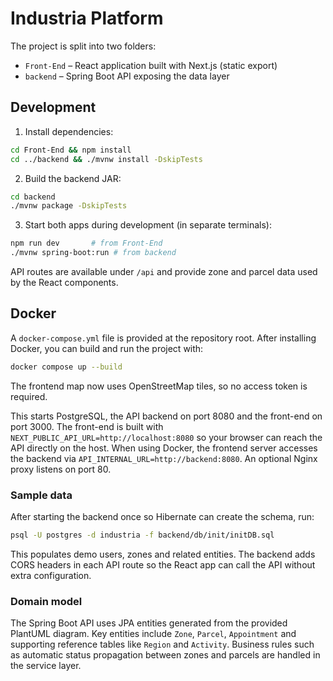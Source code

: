 # Industria Platform

The project is split into two folders:

- `Front-End` – React application built with Next.js (static export)
- `backend` – Spring Boot API exposing the data layer

## Development

1. Install dependencies:

```bash
cd Front-End && npm install
cd ../backend && ./mvnw install -DskipTests
```

2. Build the backend JAR:

```bash
cd backend
./mvnw package -DskipTests
```

3. Start both apps during development (in separate terminals):

```bash
npm run dev       # from Front-End
./mvnw spring-boot:run # from backend
```

API routes are available under `/api` and provide zone and parcel data used by the React components.

## Docker

A `docker-compose.yml` file is provided at the repository root. After installing Docker, you can build and run the project with:

```bash
docker compose up --build
```

The frontend map now uses OpenStreetMap tiles, so no access token is required.

This starts PostgreSQL, the API backend on port 8080 and the front-end on port 3000.
The front-end is built with `NEXT_PUBLIC_API_URL=http://localhost:8080` so your
browser can reach the API directly on the host. When using Docker, the frontend
server accesses the backend via `API_INTERNAL_URL=http://backend:8080`.
An optional Nginx proxy listens on port 80.

### Sample data

After starting the backend once so Hibernate can create the schema, run:
```bash
psql -U postgres -d industria -f backend/db/init/initDB.sql
```
This populates demo users, zones and related entities.
The backend adds CORS headers in each API route so the React app can call the API
without extra configuration.

### Domain model

The Spring Boot API uses JPA entities generated from the provided PlantUML
diagram. Key entities include `Zone`, `Parcel`, `Appointment` and supporting
reference tables like `Region` and `Activity`. Business rules such as automatic
status propagation between zones and parcels are handled in the service layer.

